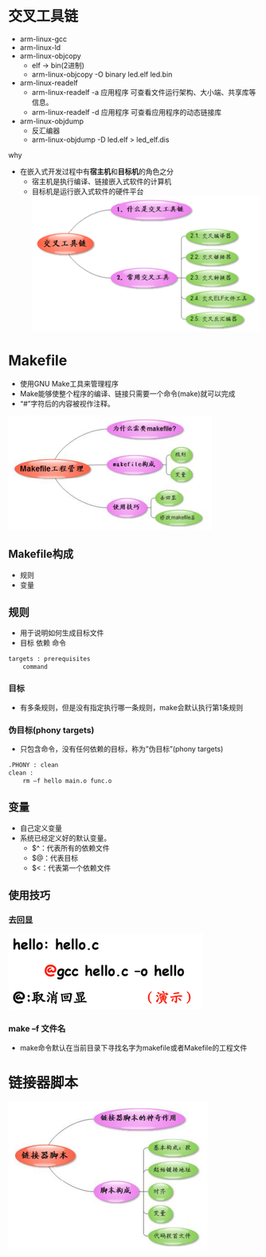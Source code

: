 # 交叉工具链
- arm-linux-gcc
- arm-linux-ld
- arm-linux-objcopy
	- elf -> bin(2进制)
	- arm-linux-objcopy -O binary led.elf led.bin
- arm-linux-readelf
	- arm-linux-readelf -a 应用程序    可查看文件运行架构、大小端、共享库等信息。
	- arm-linux-readelf -d 应用程序    可查看应用程序的动态链接库
- arm-linux-objdump
	- 反汇编器
	- arm-linux-objdump -D led.elf > led_elf.dis

why
- 在嵌入式开发过程中有**宿主机**和**目标机**的角色之分
	- 宿主机是执行编译、链接嵌入式软件的计算机
	- 目标机是运行嵌入式软件的硬件平台  
![](../photo/Pasted%20image%2020230421103427.png)
# Makefile
- 使用GNU Make工具来管理程序
- Make能够使整个程序的编译、链接只需要一个命令(make)就可以完成
- “#”字符后的内容被视作注释。

![](../photo/Pasted%20image%2020230421115002.png)

## Makefile构成
- 规则
- 变量

## 规则
- 用于说明如何生成目标文件
- 目标 依赖 命令
```
targets : prerequisites
	command
```

### 目标
- 有多条规则，但是没有指定执行哪一条规则，make会默认执行第1条规则

### 伪目标(phony targets)
- 只包含命令，没有任何依赖的目标，称为”伪目标”(phony targets)
```
.PHONY : clean
clean : 
	rm –f hello main.o func.o
```

## 变量
- 自己定义变量
- 系统已经定义好的默认变量。
	- $^：代表所有的依赖文件
	- $@：代表目标
	- $<：代表第一个依赖文件

## 使用技巧
### 去回显
![](../photo/Pasted%20image%2020230421114551.png)
### make –f 文件名
- make命令默认在当前目录下寻找名字为makefile或者Makefile的工程文件

# 链接器脚本
![](../photo/Pasted%20image%2020230421115229.png)
